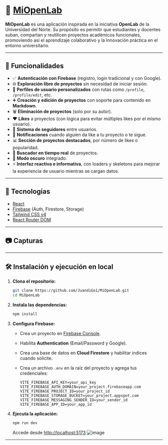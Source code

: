 # 📘 [MiOpenLab](https://mi-openlab.vercel.app/)
**MiOpenLab** es una aplicación inspirada en la iniciativa **OpenLab** de la Universidad del Norte. Su propósito es permitir que estudiantes y docentes suban, compartan y reutilicen proyectos académicos funcionales, promoviendo así el aprendizaje colaborativo y la innovación práctica en el entorno universitario.

---

## 🚀 Funcionalidades

- ✅ **Autenticación con Firebase** (registro, login tradicional y con Google).
- 🌐 **Exploración libre de proyectos** sin necesidad de iniciar sesión.
- 👤 **Perfiles de usuario personalizados** con rutas como `/profile`, `/profile/edit`, etc.
- ➕ **Creación y edición de proyectos** con soporte para contenido en **Markdown**.
- 🗑️ **Eliminación de proyectos** (solo por su autor).
- ❤️ **Likes** a proyectos (con lógica para evitar múltiples likes por el mismo usuario).
- 👥 **Sistema de seguidores** entre usuarios.
- 🔔 **Notificaciones** cuando alguien da like a tu proyecto o te sigue.
- 📊 **Sección de proyectos destacados**, por número de likes o popularidad.
- 🔎 **Buscador en tiempo real** de proyectos.
- 🌙 **Modo oscuro** integrado.
- ⚡ **Interfaz reactiva e informativa**, con loaders y skeletons para mejorar la experiencia de usuario mientras se cargan datos.

---

## 🧰 Tecnologías

- [React](https://reactjs.org/)
- [Firebase](https://firebase.google.com/) (Auth, Firestore, Storage)
- [Tailwind CSS v4](https://tailwindcss.com/)
- [React Router DOM](https://reactrouter.com/)

---

## 📷 Capturas

---
## 🛠️ Instalación y ejecución en local

1. **Clona el repositorio:**

   ```bash
   git clone https://github.com/JuandiGo1/MiOpenLab.git
   cd MiOpenLab
   ```

2. **Instala las dependencias:**

   ```bash
   npm install
   ```

3. **Configura Firebase:**

   - Crea un proyecto en [Firebase Console](https://console.firebase.google.com/).
   - Habilita **Authentication** (Email/Password y Google).
   - Crea una base de datos en **Cloud Firestore** y habilitar indices cuando solicite.
   - Crea un archivo `.env` en la raíz del proyecto y agrega tus credenciales:

     ```env
     VITE_FIREBASE_API_KEY=your_api_key
     VITE_FIREBASE_AUTH_DOMAIN=your_project.firebaseapp.com
     VITE_FIREBASE_PROJECT_ID=your_project_id
     VITE_FIREBASE_STORAGE_BUCKET=your_project.appspot.com
     VITE_FIREBASE_MESSAGING_SENDER_ID=your_sender_id
     VITE_FIREBASE_APP_ID=your_app_id
     ```

4. **Ejecuta la aplicación:**

   ```bash
   npm run dev
   ```

   Accede desde [http://localhost:5173](http://localhost:5173)
   ![image](https://github.com/user-attachments/assets/b9fb11d0-80ac-42a6-a29f-1b9d7da44893)


---
